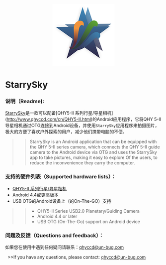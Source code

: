 <div align=center><img src="https://github.com/Baigeyun/camera_qhyccd/raw/master/StarrySkyAndroid/StarrySkyAndroid/app/src/main/res/drawable/logo.png"/></div>

StarrySky
=

### 说明（Readme):<br>

[StarrySky](https://play.google.com/store/apps/details?id=com.starrysky"GooglePlay下载地址")是一款可以配备[QHY5-II 系列行星/导星相机](http://www.qhyccd.com/cn/QHY5-II.html)的Android应用程序，它将QHY 5-II导星相机通过OTG连接到Android设备，并使用`StarrySky`应用程序来拍摄图片，极大的方便了喜欢户外探索的用户，减少他们携带电脑的不便。
>>StarrySky is an Android application that can be equipped with the QHY 5-II series camera, which connects the QHY 5-II guide camera to the Android device via OTG and uses the StarrySky app to take pictures, making it easy to explore Of the users, to reduce the inconvenience they carry the computer.

### 支持的硬件列表（Supported hardware lists）：


* [QHY5-II 系列行星/导星相机](http://www.qhyccd.com/cn/QHY5-II.html)
* Android 4.4或更高版本
* USB OTG的Android设备上（的On-The-GO）支持
>>* QHY5-II Series USB2.0 Planetary/Guiding Camera
>>* Android 4.4 or later
>>* USB OTG (On-The-Go) support on Android device



### 问题及反馈（Questions and feedback）：

   如果您在使用中遇到任何疑问请联系：qhyccd@un-bug.com
   
   >>If you have any questions, please contact: qhyccd@un-bug.com
   
